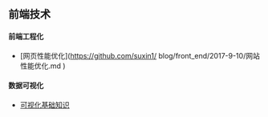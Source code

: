 ## 前端技术
#### 前端工程化

* [网页性能优化](https://github.com/suxin1/
      blog/front_end/2017-9-10/网站性能优化.md
    )

#### 数据可视化

* [可视化基础知识](https://raw.githubusercontent.com/suxin1/blog/master/front_end/2017-6-8/%E6%95%B0%E6%8D%AE%E5%8F%AF%E8%A7%86%E5%8C%96(Data%20visualization).md)

